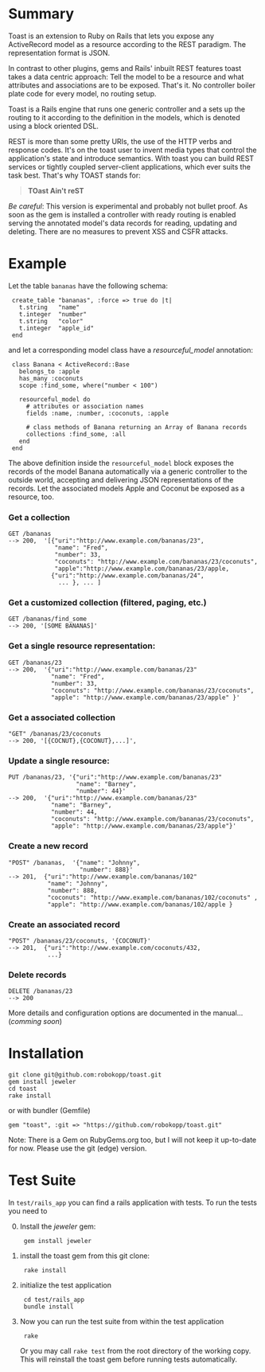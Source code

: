 Summary
=======

Toast is an extension to Ruby on Rails that lets you expose any
ActiveRecord model as a resource according to the REST paradigm. The
representation format is JSON.

In contrast to other plugins, gems and Rails' inbuilt REST features
toast takes a data centric approach: Tell the model to be a resource
and what attributes and associations are to be exposed. That's it. No
controller boiler plate code for every model, no routing setup.

Toast is a Rails engine that runs one generic controller and a sets up
the routing to it according to the definition in the models, which is
denoted using a block oriented DSL.

REST is more than some pretty URIs, the use of the HTTP verbs and
response codes. It's on the toast user to invent media types that
control the application's state and introduce semantics. With toast you
can build REST services or tightly coupled server-client applications,
which ever suits the task best. That's why TOAST stands for:

>  **TOast Ain't reST**

*Be careful*: This version is experimental and probably not bullet
proof. As soon as the gem is installed a controller with ready routing
is enabled serving the annotated model's data records for reading,
updating and deleting. There are no measures to prevent XSS and CSFR
attacks.

Example
=======

Let the table `bananas` have the following schema:

     create_table "bananas", :force => true do |t|
       t.string   "name"
       t.integer  "number"
       t.string   "color"
       t.integer  "apple_id"
     end

and let a corresponding model class have a *resourceful_model* annotation:

     class Banana < ActiveRecord::Base
       belongs_to :apple
       has_many :coconuts
       scope :find_some, where("number < 100")

       resourceful_model do
         # attributes or association names
         fields :name, :number, :coconuts, :apple

         # class methods of Banana returning an Array of Banana records
         collections :find_some, :all
       end
     end

The above definition inside the `resourceful_model` block exposes the
records of the model Banana automatically via a generic controller to
the outside world, accepting and delivering JSON representations of
the records. Let the associated models Apple and Coconut be
exposed as a resource, too.

### Get a collection
    GET /bananas
    --> 200,  '[{"uri":"http://www.example.com/bananas/23",
                 "name": "Fred",
                 "number": 33,
                 "coconuts": "http://www.example.com/bananas/23/coconuts",
                 "apple":"http://www.example.com/bananas/23/apple,
                {"uri":"http://www.example.com/bananas/24",
                  ... }, ... ]
### Get a customized collection (filtered, paging, etc.)

    GET /bananas/find_some
    --> 200, '[SOME BANANAS]'

### Get a single resource representation:
    GET /bananas/23
    --> 200,  '{"uri":"http://www.example.com/bananas/23"
                "name": "Fred",
                "number": 33,
                "coconuts": "http://www.example.com/bananas/23/coconuts",
                "apple": "http://www.example.com/bananas/23/apple" }'

### Get a associated collection
    "GET" /bananas/23/coconuts
    --> 200, '[{COCNUT},{COCONUT},...]',

### Update a single resource:
    PUT /bananas/23, '{"uri":"http://www.example.com/bananas/23"
                       "name": "Barney",
                       "number": 44}'
    --> 200,  '{"uri":"http://www.example.com/bananas/23"
                "name": "Barney",
                "number": 44,
                "coconuts": "http://www.example.com/bananas/23/coconuts",
                "apple": "http://www.example.com/bananas/23/apple"}'

### Create a new record
    "POST" /bananas,  '{"name": "Johnny",
                        "number": 888}'
    --> 201,  {"uri":"http://www.example.com/bananas/102"
               "name": "Johnny",
               "number": 888,
               "coconuts": "http://www.example.com/bananas/102/coconuts" ,
               "apple": "http://www.example.com/bananas/102/apple }

### Create an associated record
    "POST" /bananas/23/coconuts, '{COCONUT}'
    --> 201,  {"uri":"http://www.example.com/coconuts/432,
               ...}

### Delete records
    DELETE /bananas/23
    --> 200

More details and configuration options are documented in the manual... (_comming soon_)

Installation
============

    git clone git@github.com:robokopp/toast.git
    gem install jeweler
    cd toast
    rake install

or with bundler (Gemfile) 

    gem "toast", :git => "https://github.com/robokopp/toast.git"

Note: There is a Gem on RubyGems.org too, but I will not keep it up-to-date for now. 
Please use the git (edge) version.

Test Suite
==========

In `test/rails_app` you can find a rails application with tests. To run
the tests you need to

0. Install the *jeweler* gem:

        gem install jeweler

1. install the toast gem from this git clone:

        rake install

2. initialize the test application

        cd test/rails_app
        bundle install

3. Now you can run the test suite from within the test application

        rake

   Or you may call `rake test` from the root directory of the working
   copy. This will reinstall the toast gem before running tests
   automatically.

